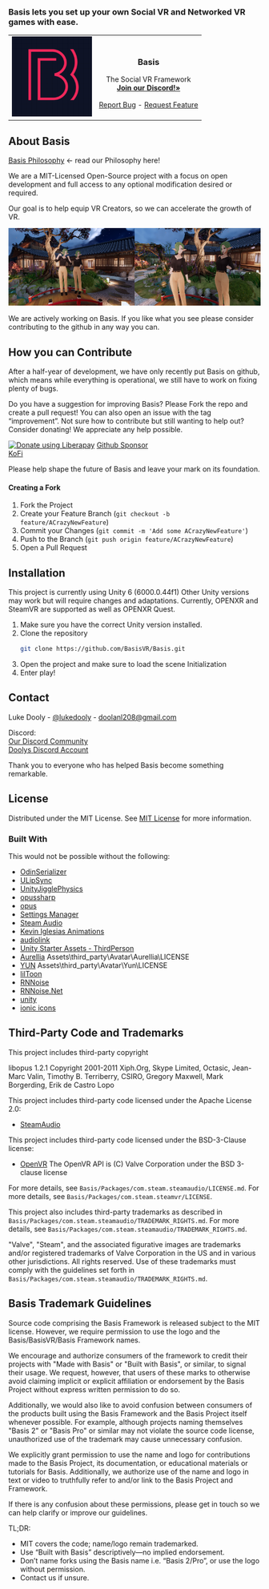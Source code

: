  ### Basis lets you set up your own Social VR and Networked VR games with ease.

<table border="0">
 <tr>
    <td><div align="center"><img src="./Basis/Images/BasisLogo.png" alt="Logo" width="160" height="160"></td>
    <td><div align="center"><h3><strong>Basis</strong></h3>
The Social VR Framework</br>
<a href="https://discord.gg/F35u3cUMqt"><strong>Join our Discord!»</strong></a></br></br>
<a href="https://github.com/BasisVR/Basis/issues/new?labels=bug&template=bug-report---.md">Report Bug</a> - 
<a href="https://github.com/BasisVR/Basis/issues/new?labels=enhancement&template=feature-request---.md">Request Feature</a></div></td>
 </tr>
</table>
     
 ## About Basis

[Basis Philosophy](./PHILOSOPHY.md) <- read our Philosophy here!

We are a MIT-Licensed Open-Source project with a focus on open development and full access to any optional modification desired or required.

Our goal is to help equip VR Creators, so we can accelerate the growth of VR.

<img src="./Basis/Images/Banner.png" alt="Banner" width="550" height="155">

We are actively working on Basis. If you like what you see please consider contributing to the github in any way you can.

 ## How you can Contribute

After a half-year of development, we have only recently put Basis on github, which means while everything is operational, we still have to work on fixing plenty of bugs.

Do you have a suggestion for improving Basis? Please Fork the repo and create a pull request! You can also open an issue with the tag “improvement”.
Not sure how to contribute but still wanting to help out? Consider donating! We appreciate any help possible.

<noscript><a href="https://liberapay.com/dooly/donate"><img alt="Donate using Liberapay" src="https://liberapay.com/assets/widgets/donate.svg"></a></noscript> [Github Sponsor](https://github.com/sponsors/dooly123)</br>[KoFi](https://ko-fi.com/dooly)</br>

Please help shape the future of Basis and leave your mark on its foundation. 

 #### Creating a Fork

1. Fork the Project
2. Create your Feature Branch (`git checkout -b feature/ACrazyNewFeature`)
3. Commit your Changes (`git commit -m 'Add some ACrazyNewFeature'`)
4. Push to the Branch (`git push origin feature/ACrazyNewFeature`)
5. Open a Pull Request

 ## Installation
 
This project is currently using Unity 6 (6000.0.44f1)
Other Unity versions may work but will require changes and adaptations.
Currently, OPENXR and SteamVR are supported as well as OPENXR Quest.

1. Make sure you have the correct Unity version installed.
2. Clone the repository
   ```sh
   git clone https://github.com/BasisVR/Basis.git
   ```
3. Open the project and make sure to load the scene Initialization
4. Enter play!

 ## Contact

Luke Dooly - [@lukedooly](https://x.com/lukedooly) - doolanl208@gmail.com

Discord:</br>
[Our Discord Community](https://discord.gg/F35u3cUMqt)</br>
[Doolys Discord Account](https://discord.com/users/170859544782700544)

Thank you to everyone who has helped Basis become something remarkable.

 ## License

Distributed under the MIT License. See [MIT License](https://opensource.org/licenses/MIT) for more information.

 ### Built With

This would not be possible without the following:
- [OdinSerializer](https://github.com/TeamSirenix/odin-serializer)
- [ULipSync](https://github.com/hecomi/uLipSync)
- [UnityJigglePhysics](https://github.com/naelstrof/UnityJigglePhysics)
- [opussharp](https://github.com/AvionBlock/OpusSharp)
- [opus](https://github.com/xiph/opus)
- [Settings Manager](https://assetstore.unity.com/packages/tools/gui/settings-manager-158458)
- [Steam Audio](https://github.com/ValveSoftware/steam-audio)
- [Kevin Iglesias Animations](https://www.keviniglesias.com/)
- [audiolink](https://github.com/llealloo/audiolink/)
- [Unity Starter Assets - ThirdPerson](https://assetstore.unity.com/packages/essentials/starter-assets-thirdperson-updates-in-new-charactercontroller-pa-196526)
- [Aurellia](https://github.com/CascadianVR) Assets\third_party\Avatar\Aurellia\LICENSE
- [YUN](https://github.com/yewnyx) Assets\third_party\Avatar\Yun\LICENSE
- [lilToon](https://github.com/lilxyzw/lilToon)
- [RNNoise](https://github.com/xiph/rnnoise?tab=BSD-3-Clause-1-ov-file)
- [RNNoise.Net](https://github.com/Yellow-Dog-Man/RNNoise.Net)
- [unity](https://unity.com/)
- [ionic icons](https://github.com/ionic-team/ionicons?ref=svgrepo.com)


## Third-Party Code and Trademarks

This project includes third-party copyright

libopus 1.2.1
Copyright 2001-2011 Xiph.Org, Skype Limited, Octasic, Jean-Marc Valin, Timothy B. Terriberry, CSIRO, Gregory Maxwell, Mark Borgerding, Erik de Castro Lopo

This project includes third-party code licensed under the Apache License 2.0:

- [SteamAudio](https://github.com/ValveSoftware/steam-audio)

This project includes third-party code licensed under the BSD-3-Clause license:
- [OpenVR](https://github.com/valvesoftware/openvr)
The OpenVR API is (C) Valve Corporation under the BSD 3-clause license

For more details, see `Basis/Packages/com.steam.steamaudio/LICENSE.md`.
For more details, see `Basis/Packages/com.steam.steamvr/LICENSE`.

This project also includes third-party trademarks as described in `Basis/Packages/com.steam.steamaudio/TRADEMARK_RIGHTS.md`. For more details, see `Basis/Packages/com.steam.steamaudio/TRADEMARK_RIGHTS.md`.

"Valve", "Steam", and the associated figurative images are trademarks and/or registered trademarks of Valve Corporation in the US and in various other jurisdictions. All rights reserved. Use of these trademarks must comply with the guidelines set forth in `Basis/Packages/com.steam.steamaudio/TRADEMARK_RIGHTS.md`.

## Basis Trademark Guidelines

Source code comprising the Basis Framework is released subject to the MIT license. However, we require permission to use the logo and the Basis/BasisVR/Basis Framework names.

We encourage and authorize consumers of the framework to credit their projects with "Made with Basis" or "Built with Basis", or similar, to signal their usage. We request, however, that users of these marks to otherwise avoid claiming implicit or explicit affiliation or endorsement by the Basis Project without express written permission to do so.

Additionally, we would also like to avoid confusion between consumers of the products built using the Basis Framework and the Basis Project itself whenever possible. For example, although projects naming themselves "Basis 2" or "Basis Pro" or similar may not violate the source code license, unauthorized use of the trademark may cause unnecessary confusion.

We explicitly grant permission to use the name and logo for contributions made to the Basis Project, its documentation, or educational materials or tutorials for Basis. Additionally, we authorize use of the name and logo in text or video to truthfully refer to and/or link to the Basis Project and Framework.

If there is any confusion about these permissions, please get in touch so we can help clarify or improve our guidelines.

TL;DR:
* MIT covers the code; name/logo remain trademarked.
* Use “Built with Basis” descriptively—no implied endorsement.
* Don’t name forks using the Basis name i.e. “Basis 2/Pro”, or use the logo without permission.
* Contact us if unsure.
